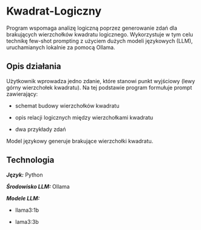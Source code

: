 # Kwadrat-Logiczny

Program wspomaga analizę logiczną poprzez generowanie zdań dla brakujących wierzchołków kwadratu logicznego. Wykorzystuje w tym celu technikę few-shot prompting z użyciem dużych modeli językowych (LLM), uruchamianych lokalnie za pomocą Ollama.

Opis działania
---
Użytkownik wprowadza jedno zdanie, które stanowi punkt wyjściowy (lewy górny wierzchołek kwadratu). Na tej podstawie program formułuje prompt zawierający:

- schemat budowy wierzchołków kwadratu

- opis relacji logicznych między wierzchołkami kwadratu

- dwa przykłady zdań

Model językowy generuje brakujące wierzchołki kwadratu.


Technologia
---
***Język:*** Python

***Środowisko LLM:*** Ollama

***Modele LLM:***

- llama3:1b

- lama3:3b
